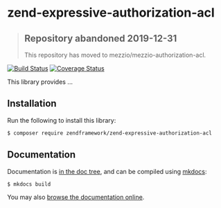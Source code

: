 # zend-expressive-authorization-acl

> ## Repository abandoned 2019-12-31
>
> This repository has moved to mezzio/mezzio-authorization-acl.

[![Build Status](https://secure.travis-ci.org/zendframework/zend-expressive-authorization-acl.svg?branch=master)](https://secure.travis-ci.org/zendframework/zend-expressive-authorization-acl)
[![Coverage Status](https://coveralls.io/repos/github/zendframework/zend-expressive-authorization-acl/badge.svg?branch=master)](https://coveralls.io/github/zendframework/zend-expressive-authorization-acl?branch=master)

This library provides ... 

## Installation

Run the following to install this library:

```bash
$ composer require zendframework/zend-expressive-authorization-acl
```

## Documentation

Documentation is [in the doc tree](docs/book/), and can be compiled using [mkdocs](http://www.mkdocs.org):

```bash
$ mkdocs build
```

You may also [browse the documentation online](https://docs.zendframework.com/zend-expressive-authorization-acl/).